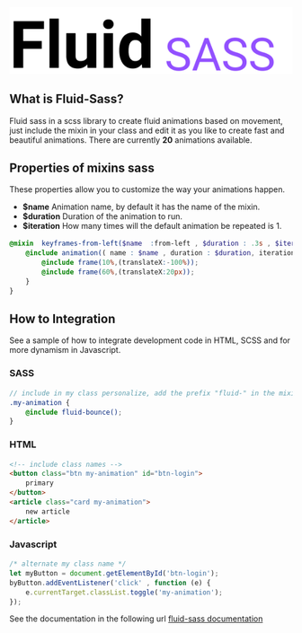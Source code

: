 <p align="center">
    <img src="docs/assets/images/fluid.png" />
</p>

## What is Fluid-Sass?

Fluid sass in a scss library to create fluid animations based on movement, just include the mixin in your class and edit it as you like to create fast and beautiful animations.
There are currently **20** animations available.

## Properties of mixins sass
These properties allow you to customize the way your animations happen.

* **$name** Animation name, by default it has the name of the mixin.
* **$duration** Duration of the animation to run.
* **$iteration** How many times will the default animation be repeated is 1.

```scss
@mixin  keyframes-from-left($name  :from-left , $duration : .3s , $iteration  :1) {
    @include animation(( name : $name , duration : $duration, iteration : $iteration )){
        @include frame(10%,(translateX:-100%));
        @include frame(60%,(translateX:20px));
    }    
}
```

## How to Integration
See a sample of how to integrate development code in HTML, SCSS and for more dynamism in Javascript.

### SASS
```scss
// include in my class personalize, add the prefix "fluid-" in the mixin
.my-animation {
    @include fluid-bounce();
}
```

### HTML 
```html
<!-- include class names -->
<button class="btn my-animation" id="btn-login">
    primary
</button>
<article class="card my-animation">
    new article
</article>
```

### Javascript
```javascript
/* alternate my class name */
let myButton = document.getElementById('btn-login');
byButton.addEventListener('click' , function (e) {
    e.currentTarget.classList.toggle('my-animation');
});

```

See the documentation in the following url [fluid-sass documentation](https://jhony-24.github.io/fluid-sass)
